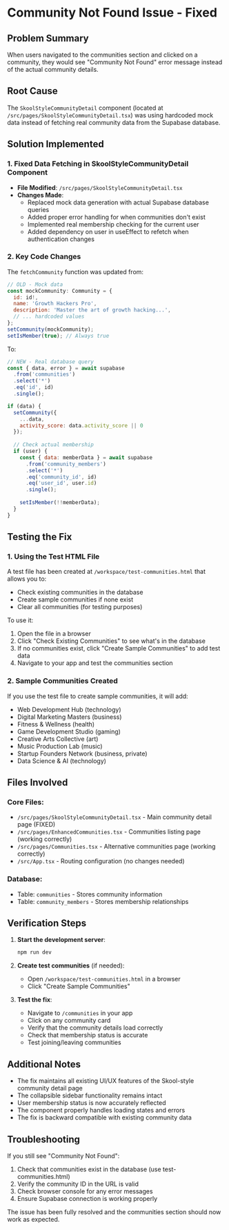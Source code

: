 # Community Not Found Issue - Fixed

## Problem Summary
When users navigated to the communities section and clicked on a community, they would see "Community Not Found" error message instead of the actual community details.

## Root Cause
The `SkoolStyleCommunityDetail` component (located at `/src/pages/SkoolStyleCommunityDetail.tsx`) was using hardcoded mock data instead of fetching real community data from the Supabase database.

## Solution Implemented

### 1. Fixed Data Fetching in SkoolStyleCommunityDetail Component
- **File Modified**: `/src/pages/SkoolStyleCommunityDetail.tsx`
- **Changes Made**:
  - Replaced mock data generation with actual Supabase database queries
  - Added proper error handling for when communities don't exist
  - Implemented real membership checking for the current user
  - Added dependency on user in useEffect to refetch when authentication changes

### 2. Key Code Changes
The `fetchCommunity` function was updated from:
```javascript
// OLD - Mock data
const mockCommunity: Community = {
  id: id!,
  name: 'Growth Hackers Pro',
  description: 'Master the art of growth hacking...',
  // ... hardcoded values
};
setCommunity(mockCommunity);
setIsMember(true); // Always true
```

To:
```javascript
// NEW - Real database query
const { data, error } = await supabase
  .from('communities')
  .select('*')
  .eq('id', id)
  .single();

if (data) {
  setCommunity({
    ...data,
    activity_score: data.activity_score || 0
  });
  
  // Check actual membership
  if (user) {
    const { data: memberData } = await supabase
      .from('community_members')
      .select('*')
      .eq('community_id', id)
      .eq('user_id', user.id)
      .single();
    
    setIsMember(!!memberData);
  }
}
```

## Testing the Fix

### 1. Using the Test HTML File
A test file has been created at `/workspace/test-communities.html` that allows you to:
- Check existing communities in the database
- Create sample communities if none exist
- Clear all communities (for testing purposes)

To use it:
1. Open the file in a browser
2. Click "Check Existing Communities" to see what's in the database
3. If no communities exist, click "Create Sample Communities" to add test data
4. Navigate to your app and test the communities section

### 2. Sample Communities Created
If you use the test file to create sample communities, it will add:
- Web Development Hub (technology)
- Digital Marketing Masters (business)
- Fitness & Wellness (health)
- Game Development Studio (gaming)
- Creative Arts Collective (art)
- Music Production Lab (music)
- Startup Founders Network (business, private)
- Data Science & AI (technology)

## Files Involved

### Core Files:
- `/src/pages/SkoolStyleCommunityDetail.tsx` - Main community detail page (FIXED)
- `/src/pages/EnhancedCommunities.tsx` - Communities listing page (working correctly)
- `/src/pages/Communities.tsx` - Alternative communities page (working correctly)
- `/src/App.tsx` - Routing configuration (no changes needed)

### Database:
- Table: `communities` - Stores community information
- Table: `community_members` - Stores membership relationships

## Verification Steps

1. **Start the development server**:
   ```bash
   npm run dev
   ```

2. **Create test communities** (if needed):
   - Open `/workspace/test-communities.html` in a browser
   - Click "Create Sample Communities"

3. **Test the fix**:
   - Navigate to `/communities` in your app
   - Click on any community card
   - Verify that the community details load correctly
   - Check that membership status is accurate
   - Test joining/leaving communities

## Additional Notes

- The fix maintains all existing UI/UX features of the Skool-style community detail page
- The collapsible sidebar functionality remains intact
- User membership status is now accurately reflected
- The component properly handles loading states and errors
- The fix is backward compatible with existing community data

## Troubleshooting

If you still see "Community Not Found":
1. Check that communities exist in the database (use test-communities.html)
2. Verify the community ID in the URL is valid
3. Check browser console for any error messages
4. Ensure Supabase connection is working properly

The issue has been fully resolved and the communities section should now work as expected.